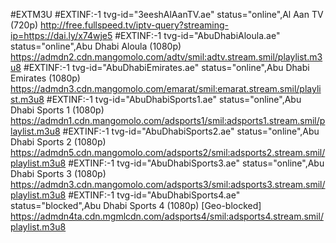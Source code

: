 #EXTM3U
#EXTINF:-1 tvg-id="3eeshAlAanTV.ae" status="online",Al Aan TV (720p)
http://free.fullspeed.tv/iptv-query?streaming-ip=https://dai.ly/x74wje5
#EXTINF:-1 tvg-id="AbuDhabiAloula.ae" status="online",Abu Dhabi Aloula (1080p)
https://admdn2.cdn.mangomolo.com/adtv/smil:adtv.stream.smil/playlist.m3u8
#EXTINF:-1 tvg-id="AbuDhabiEmirates.ae" status="online",Abu Dhabi Emirates (1080p)
https://admdn3.cdn.mangomolo.com/emarat/smil:emarat.stream.smil/playlist.m3u8
#EXTINF:-1 tvg-id="AbuDhabiSports1.ae" status="online",Abu Dhabi Sports 1 (1080p)
https://admdn1.cdn.mangomolo.com/adsports1/smil:adsports1.stream.smil/playlist.m3u8
#EXTINF:-1 tvg-id="AbuDhabiSports2.ae" status="online",Abu Dhabi Sports 2 (1080p)
https://admdn5.cdn.mangomolo.com/adsports2/smil:adsports2.stream.smil/playlist.m3u8
#EXTINF:-1 tvg-id="AbuDhabiSports3.ae" status="online",Abu Dhabi Sports 3 (1080p)
https://admdn3.cdn.mangomolo.com/adsports3/smil:adsports3.stream.smil/playlist.m3u8
#EXTINF:-1 tvg-id="AbuDhabiSports4.ae" status="blocked",Abu Dhabi Sports 4 (1080p) [Geo-blocked]
https://admdn4ta.cdn.mgmlcdn.com/adsports4/smil:adsports4.stream.smil/playlist.m3u8
